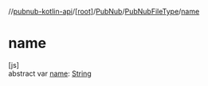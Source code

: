 //[pubnub-kotlin-api](../../../../index.md)/[[root]](../../index.md)/[PubNub](../index.md)/[PubNubFileType](index.md)/[name](name.md)

# name

[js]\
abstract var [name](name.md): [String](https://kotlinlang.org/api/core/kotlin-stdlib/kotlin/-string/index.html)
